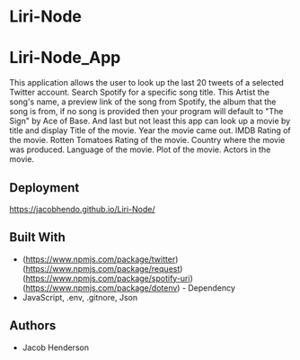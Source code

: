 # Liri-Node
# Liri-Node_App

This application allows the user to look up the last 20 tweets of a selected Twitter account. Search Spotify for a specific	song title. This  Artist the song's name, a preview link of the song from Spotify, the album that the song is from, if no song is provided then your program will default to "The Sign" by Ace of Base. And last but not least this app can look up a movie by title and display Title of the movie. Year the movie came out. IMDB Rating of the movie. Rotten Tomatoes Rating of the movie. Country where the movie was produced.  Language of the movie. Plot of the movie. Actors in the movie.


## Deployment

https://jacobhendo.github.io/Liri-Node/

## Built With

*   (https://www.npmjs.com/package/twitter) (https://www.npmjs.com/package/request) (https://www.npmjs.com/package/spotify-uri)(https://www.npmjs.com/package/dotenv) - Dependency 
*   JavaScript, .env, .gitnore, Json



## Authors

* Jacob Henderson

